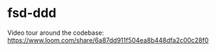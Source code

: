# fsd-ddd

Video tour around the codebase:
https://www.loom.com/share/6a87dd911f504ea8b448dfa2c00c28f0